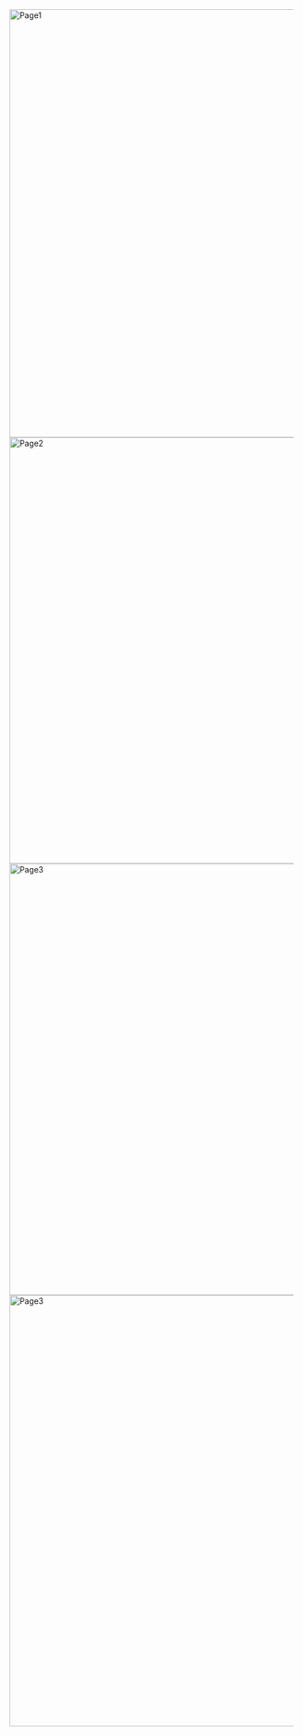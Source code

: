 <img width="1359" height="759" alt="Page1" src="https://github.com/user-attachments/assets/7c0dfd73-efd8-4729-8615-8b156090037c" />
<img width="1365" height="756" alt="Page2" src="https://github.com/user-attachments/assets/efa29403-aa27-4140-a043-267c7852bc6f" />
<img width="1363" height="765" alt="Page3" src="https://github.com/user-attachments/assets/9015c986-c2aa-42a1-9050-be1d216b58da" />
<img width="1363" height="765" alt="Page3" src="https://github.com/user-attachments/assets/c73a50c2-0adb-43a7-83e5-1ee742182e08" />




